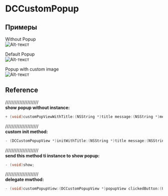 DCCustomPopup
=============

Примеры
-------------

Without Popup<br>
![Alt-текст](https://dl.dropboxusercontent.com/u/52966385/GitHub/DCCustomPopup/iOS%20Simulator%20Screen%20shot%2016.06.2013%2C%2020.40.25.png "Какой-то Текст")

Default Popup<br>
![Alt-текст](https://dl.dropboxusercontent.com/u/52966385/GitHub/DCCustomPopup/iOS%20Simulator%20Screen%20shot%2016.06.2013%2C%2020.40.28.png "Какой-то Текст")

Popup with custom image <br>
![Alt-текст](https://dl.dropboxusercontent.com/u/52966385/GitHub/DCCustomPopup/iOS%20Simulator%20Screen%20shot%2016.06.2013%2C%2020.40.40.png "Какой-то Текст")

Reference
------------

/////////////////////<br>
**show popup without instance:**
```objective-c
+ (void)customPopViewWithTitle:(NSString *)title message:(NSString *)message image:(UIImage *)image;
```
/////////////////////<br>
**custom init method:**
```objective-c
- (DCCustomPopupView *)initWithTitle:(NSString *)title message:(NSString *)message image:(UIImage *)image;
```
/////////////////////<br>
**send this method ti instance to show popup:**
```objective-c
- (void)show;
```
/////////////////////<br>
**delegate mwthod:**
```objective-c
- (void)customPopupView:(DCCustomPopupView *)popupView clickedButton:(UIButton *)button;
```
